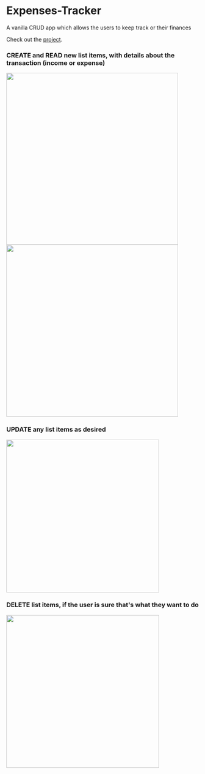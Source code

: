 # Expenses-Tracker
 
A vanilla CRUD app which allows the users to keep track or their finances

Check out the [project](https://inomniaparatus-wd.github.io/Expense%20Tracker).

### **CREATE** and **READ** new list items, with details about the transaction (income or expense)
<img src="https://user-images.githubusercontent.com/78725314/223628930-d80ec2e7-c666-4ac3-993f-898460f35561.jpg" width=450px/>  <img src="https://user-images.githubusercontent.com/78725314/223633380-03b3f8ce-ccfe-41ec-9a3a-e66809792a0f.jpg" width=450px/> 

### **UPDATE** any list items as desired
<img src="https://user-images.githubusercontent.com/78725314/223633197-58a70a3f-2f87-4f8d-bd04-a0a5e910b102.jpg" width=400px />

### **DELETE** list items, if the user is sure that's what they want to do
<img src="https://user-images.githubusercontent.com/78725314/223629799-b57ea6f4-efa5-41d5-821c-2eb0c981eeba.jpg" width=400px />
